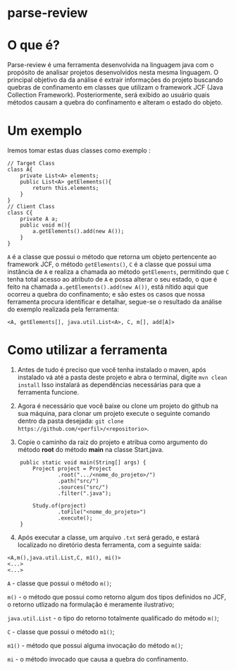 # parse-review

# O que é?
Parse-review é uma ferramenta desenvolvida na linguagem java com o propósito de analisar projetos desenvolvidos nesta mesma linguagem.
O principal objetivo da da análise é extrair informações do projeto buscando quebras de confinamento em classes que utilizam o framework JCF 
(Java Collection Framework). Posteriormente, será exibido ao usuário quais métodos causam a quebra do confinamento e alteram o estado do objeto.

# Um exemplo
Iremos tomar estas duas classes como exemplo :

```
// Target Class
class A{
    private List<A> elements;
    public List<A> getElements(){
        return this.elements;
    }
}
// Client Class
class C{
    private A a;
    public void m(){
        a.getElements().add(new A());
    }
}
```

`A` é a classe que possui o método que retorna um objeto pertencente ao framework JCF, o método `getElements()`, `C` é a classe que possui uma instância de `A` e realiza a chamada ao método `getElements`, permitindo que `C` tenha total acesso ao atributo de `A` e possa alterar o seu estado, o que é feito na chamada `a.getElements().add(new A())`, está nítido aqui que ocorreu a quebra do confinamento; e são estes os casos que nossa ferramenta procura identificar e detalhar, segue-se o resultado da análise do exemplo realizada pela ferramenta:

`<A, getElements[], java.util.List<A>, C, m[], add[A]>`

# Como utilizar a ferramenta
1. Antes de tudo é preciso que você tenha instalado o maven, após instalado vá até a pasta deste projeto e abra o terminal, digite `mvn clean install` Isso instalará as dependências necessárias para que a ferramenta funcione.

2. Agora é necessário que você baixe ou clone um projeto do github na sua máquina, para clonar um projeto execute o seguinte comando dentro da pasta desejada: `git clone https://github.com/<perfil>/<repositorio>`.

3. Copie o caminho da raiz do projeto e atribua como argumento do método __root__ do método __main__ na classe Start.java.
```
    public static void main(String[] args) {
        Project project = Project
                .root(".../<nome_do_projeto>/")
                .path("src/") 
                .sources("src/")
                .filter(".java");
        
        Study.of(project)
                .toFile("<nome_do_projeto>")
                .execute();
    }
```
4. Após executar a classe, um arquivo `.txt` será gerado, e estará localizado no diretório desta ferramenta, com a seguinte saída:
```
<A,m(),java.util.List,C, m1(), mi()>
<...>
<...>
```
`A` - classe que possui o método `m()`;

`m()` - o método que possui como retorno algum dos tipos definidos no JCF, o retorno utlizado na formulação é meramente ilustrativo;

`java.util.List` - o tipo do retorno totalmente qualificado do método `m()`;

`C` - classe que possui o método `m1()`;

`m1()` - método que possui alguma invocação do método `m()`;

`mi` - o método invocado que causa a quebra do confinamento.
